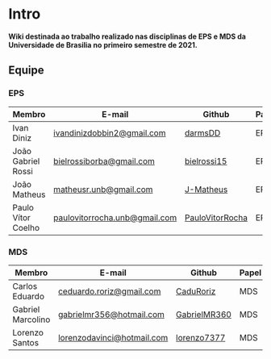 # Intro

**Wiki destinada ao trabalho realizado nas disciplinas de EPS e MDS da Universidade de Brasilia no primeiro semestre de 2021.**

## Equipe

### EPS
| Membro | E-mail | Github | Papel |Matricula|
|-------------------------------|--------------------------|----------------------------------|----------------------|------------|
| Ivan Diniz | ivandinizdobbin2@gmail.com	| [darmsDD](https://github.com/darmsDD) | EPS |17/0013278|
| João Gabriel Rossi	| bielrossiborba@gmail.com	| [bielrossi15](https://github.com/bielrossi15) | EPS|17/0013693|
| João Matheus	| matheusr.unb@gmail.com	| [J-Matheus](https://github.com/J-Matheus) | EPS |17/0013812|
| Paulo Vítor Coelho	| paulovitorrocha.unb@gmail.com	| [PauloVitorRocha](https://github.com/PauloVitorRocha) | EPS |17/0062465|


### MDS
| Membro | E-mail | Github | Papel |Matricula|
|-------------------------------|--------------------------|----------------------------------|----------------------|------------|
| Carlos Eduardo	| ceduardo.roriz@gmail.com	| [CaduRoriz](https://github.com/CaduRoriz) | MDS |19/0011424|
| Gabriel Marcolino	| gabrielmr356@hotmail.com	| [GabrielMR360](https://github.com/GabrielMR360) | MDS |19/0087501|
| Lorenzo Santos	| lorenzodavinci@hotmail.com	| [lorenzo7377](https://github.com/lorenzo7377) | MDS |19/0032821|
